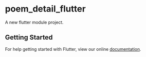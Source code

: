 # poem_detail_flutter

A new flutter module project.

## Getting Started

For help getting started with Flutter, view our online
[documentation](https://flutter.dev/).
